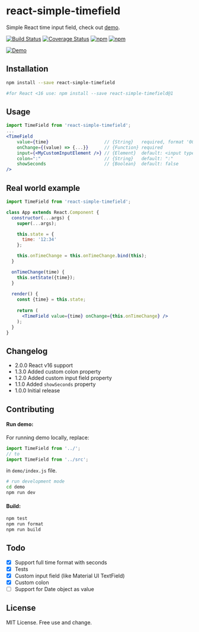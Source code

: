 # react-simple-timefield

Simple React time input field, check out [demo](https://antonfisher.com/react-simple-timefield/).

[![Build Status](https://travis-ci.org/antonfisher/react-simple-timefield.svg?branch=master)](https://travis-ci.org/antonfisher/react-simple-timefield)
[![Coverage Status](https://coveralls.io/repos/github/antonfisher/react-simple-timefield/badge.svg?branch=master)](https://coveralls.io/github/antonfisher/react-simple-timefield?branch=master)
[![npm](https://img.shields.io/npm/dt/react-simple-timefield.svg?colorB=brightgreen)](https://www.npmjs.com/package/react-simple-timefield)
[![npm](https://img.shields.io/npm/v/react-simple-timefield.svg?colorB=brightgreen)](https://www.npmjs.com/package/react-simple-timefield)

[![Demo](docs/demo.gif)](https://antonfisher.com/react-simple-timefield/)

## Installation
```bash
npm install --save react-simple-timefield

#for React <16 use: npm install --save react-simple-timefield@1 
```

## Usage
```jsx
import TimeField from 'react-simple-timefield';
...
<TimeField
    value={time}                     // {String}   required, format '00:00' or '00:00:00'
    onChange={(value) => {...}}      // {Function} required
    input={<MyCustomInputElement />} // {Element}  default: <input type="text" />
    colon=":"                        // {String}   default: ":"
    showSeconds                      // {Boolean}  default: false
/>
```

## Real world example
```jsx
import TimeField from 'react-simple-timefield';

class App extends React.Component {
  constructor(...args) {
    super(...args);

    this.state = {
      time: '12:34'
    };

    this.onTimeChange = this.onTimeChange.bind(this);
  }

  onTimeChange(time) {
    this.setState({time});
  }
  
  render() {
    const {time} = this.state;
  
    return (
      <TimeField value={time} onChange={this.onTimeChange} />
    );
  }
}
```

## Changelog
* 2.0.0 React v16 support
* 1.3.0 Added custom colon property
* 1.2.0 Added custom input field property
* 1.1.0 Added `showSeconds` property
* 1.0.0 Initial release

## Contributing

#### Run demo:
For running demo locally, replace:
```javascript
import TimeField from '../';
// to
import TimeField from '../src';
```
in `demo/index.js` file.

```bash
# run development mode
cd demo
npm run dev
```

#### Build:
```bash
npm test
npm run format
npm run build
```

## Todo
- [x] Support full time format with seconds
- [x] Tests
- [x] Custom input field (like Material UI TextField)
- [x] Custom colon
- [ ] Support for Date object as value

## License
MIT License. Free use and change.
